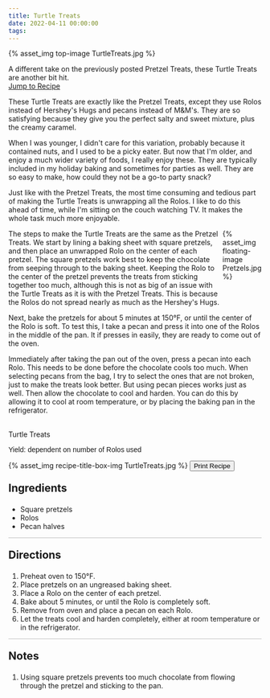 ```yaml
---
title: Turtle Treats
date: 2022-04-11 00:00:00
tags:
---
```


{% asset_img top-image TurtleTreats.jpg %}
<div class="post-body">
A different take on the previously posted Pretzel Treats, these Turtle Treats are another bit hit. 
<br>
<!--more-->

<a class="jump-to-recipe-btn" href="#recipejump"> 
    Jump to Recipe
</a>

These Turtle Treats are exactly like the Pretzel Treats, except they use Rolos instead of Hershey's Hugs and pecans instead of M&M's. They are so satisfying because they give you the perfect salty and sweet mixture, plus the creamy caramel. 

When I was younger, I didn't care for this variation, probably because it contained nuts, and I used to be a picky eater. But now that I'm older, and enjoy a much wider variety of foods, I really enjoy these. They are typically included in my holiday baking and sometimes for parties as well. They are so easy to make, how could they not be a go-to party snack? 

Just like with the Pretzel Treats, the most time consuming and tedious part of making the Turtle Treats is unwrapping all the Rolos. I like to do this ahead of time, while I'm sitting on the couch watching TV. It makes the whole task much more enjoyable. 

<div style="display: flex;">
The steps to make the Turtle Treats are the same as the Pretzel Treats. We start by lining a baking sheet with square pretzels, and then place an unwrapped Rolo on the center of each pretzel. The square pretzels work best to keep the chocolate from seeping through to the baking sheet. Keeping the Rolo to the center of the pretzel prevents the treats from sticking together too much, although this is not as big of an issue with the Turtle Treats as it is with the Pretzel Treats. This is because the Rolos do not spread nearly as much as the Hershey's Hugs. 
<div>
    {% asset_img floating-image Pretzels.jpg %}
</div>
</div>

Next, bake the pretzels for about 5 minutes at 150°F, or until the center of the Rolo is soft. To test this, I take a pecan and press it into one of the Rolos in the middle of the pan. It if presses in easily, they are ready to come out of the oven. 

Immediately after taking the pan out of the oven, press a pecan into each Rolo. This needs to be done before the chocolate cools too much. When selecting pecans from the bag, I try to select the ones that are not broken, just to make the treats look better. But using pecan pieces works just as well. Then allow the chocolate to cool and harden. You can do this by allowing it to cool at room temperature, or by placing the baking pan in the refrigerator. 

<br>
</div>

<div id="recipejump"></div>
<div id="recipe">
    <div class="recipe-box">
        <div class="recipe-title-box">
            <div>
                <div class="recipe-title-box-title">
                    <div class="recipe-title-box-header">Turtle Treats</div>
                </div>
                <p class="recipe-title-box-title" style="font-family: Arial;">Yield: dependent on number of Rolos used</p>
            </div>
            {% asset_img recipe-title-box-img TurtleTreats.jpg %}
            <button class="print-recipe"
                    type="button"
                    onclick="printDIV('recipe')" >
                Print Recipe
            </button>
        </div>
        <p style="font-size:150%;"><b>Ingredients</b></p>
        <ul class="post-body">
                <li>Square pretzels</li>
                <li>Rolos</li>
                <li>Pecan halves</li>
        </ul>
        <hr style="height:1px;background-color:rgb(189, 189, 189) ">
        <p style="font-size:150%;"><b>Directions</b></p>
        <ol class="post-body">
            <li>Preheat oven to 150°F.</li>
            <li>Place pretzels on an ungreased baking sheet.</li>
            <li>Place a Rolo on the center of each pretzel.</li>
            <li>Bake about 5 minutes, or until the Rolo is completely soft.</li>
            <li>Remove from oven and place a pecan on each Rolo.</li>
            <li>Let the treats cool and harden completely, either at room temperature or in the refrigerator.</li> 
        </ol> 
        <hr style="height:1px;background-color:rgb(189, 189, 189) ">
        <p style="font-size:150%;"><b>Notes</b></p>
        <ol class="post-body">
            <li>Using square pretzels prevents too much chocolate from flowing through the pretzel and sticking to the pan.</li>
        </ol>
    </div>
</div>

<br>
